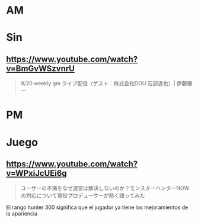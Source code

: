 # AM
# Sin

## https://www.youtube.com/watch?v=BmGvWSzvnrU

> 9/20 weekly gm ライブ配信（ゲスト：株式会社DOU 石部達也）| 伊藤穰一 

# PM
# Juego

## https://www.youtube.com/watch?v=WPxiJcUEi6g

> ユーザーの不満をなぜ運営は解決しないのか？モンスターハンターNOW の対応について現役プロデューサーが熱く語ってみた

El rango hunter 300 significa que el jugador ya tiene los mejoramientos de la apariencia
